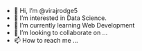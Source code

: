 - 👋 Hi, I’m @virajrodge5
- 👀 I’m interested in Data Science.
- 🌱 I’m currently learning Web Development
- 💞️ I’m looking to collaborate on ...
- 📫 How to reach me ...

<!---
virajrodge5/virajrodge5 is a ✨ special ✨ repository because its `README.md` (this file) appears on your GitHub profile.
You can click the Preview link to take a look at your changes.
--->
